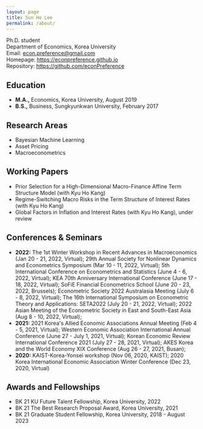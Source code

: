 ```yaml
---
layout: page
title: Sun Ho Lee
permalink: /about/
---
```


Ph.D. student<br>
Department of Economics, Korea University <br>
Email: econ.preference@gmail.com <br>
Homepage: <https://econpreference.github.io> <br>
Repository: <https://github.com/econPreference> <br>

## Education

- **M.A.,** Economics, Korea University, August 2019
- **B.S.,** Business, Sungkyunkwan University, February 2017

## Research Areas

- Bayesian Machine Learning
- Asset Pricing
- Macroeconometrics

## Working Papers

- Prior Selection for a High-Dimensional Macro-Finance Affine Term Structure Model (with Kyu Ho Kang)
- Regime-Switching Macro Risks in the Term Structure of Interest Rates (with Kyu Ho Kang)
- Global Factors in Inflation and Interest Rates (with Kyu Ho Kang), under review

## Conferences & Seminars

- **2022:** The 1st Winter Workshop in Recent Advances in Macroeconomics (Jan 20 - 21, 2022, Virtual); 29th Annual Society for Nonlinear Dynamics and Econometrics Symposium (Mar 10 - 11, 2022, Virtual); 5th International Conference on Econometrics and
  Statistics (June 4 - 6, 2022, Virtual); KEA 70th Anniversary International Conference (June 17 - 18, 2022, Virtual); SoFiE Financial Econometrics School (June 20 - 23, 2022, Brussels); Econometric Society 2022 Australasia Meeting (July 6 - 8, 2022, Virtual); The 16th International Symposium on Econometric Theory and Applications: SETA2022 (July 20 - 21, 2022, Virtual); 2022 Asian Meeting of the Econometric Society in East and South-East Asia (Aug 8 - 10, 2022, Virtual);
- **2021:** 2021 Korea's Allied Economic Associations Annual Meeting (Feb 4 - 5, 2021, Virtual); Western Economic Association International Annual Conference (June 27 - July 1, 2021, Virtual); Korean Economic Review International Conference 2021 (July 27 - 28, 2021, Virtual); AKES Korea and the World Economy XIX Conference (Aug 26 - 27, 2021, Busan);
- **2020:** KAIST-Korea-Yonsei workshop (Nov 06, 2020, KAIST); 2020 Korea International Economic Association Winter Conference (Dec 23, 2020, Virtual)

## Awards and Fellowships

- BK 21 KU Future Talent Fellowship, Korea University, 2022
- BK 21 The Best Research Proposal Award, Korea University, 2021
- BK 21 Graduate Student Fellowship, Korea University, 2018 - August 2023
